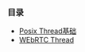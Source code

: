 ### 目录
- [Posix Thread基础](https://github.com/YaoXin19/posix-thread-tutorial/blob/master/theory/README.md)
- [WEbRTC Thread](https://github.com/YaoXin19/posix-thread-tutorial/blob/master/webrtc_thread/README.md)
